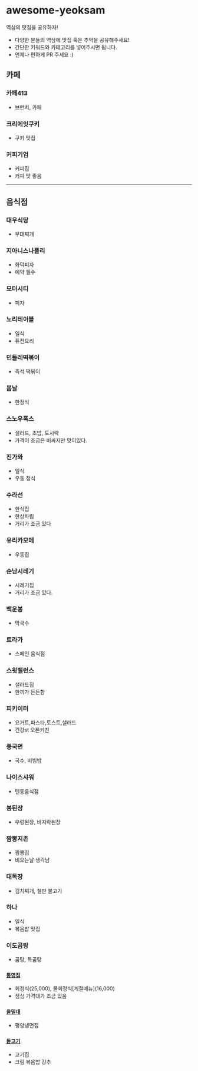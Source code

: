 # awesome-yeoksam
역삼의 맛집을 공유하자!

- 다양한 분들의 역삼에 맛집 혹은 추억을 공유해주세요!
- 간단한 키워드와 카테고리를 넣어주시면 됩니다.
- 언제나 편하게 PR 주세요 :) 

## 카페

### 카페413
- 브런치, 카페

### 크리에잇쿠키
- 쿠키 맛집

### 커피기업
- 커피집
- 커피 맛 좋음

----

## 음식점

### 대우식당
- 부대찌개

### 지아니스나폴리
- 화덕피자
- 예약 필수

### 모터시티
- 피자

### 노리테이블
- 일식
- 퓨전요리

### 민들레떡볶이
- 즉석 떡볶이

### 봄날
- 한정식

### 스노우폭스
- 샐러드, 초밥, 도시락
- 가격이 조금은 비싸지만 맛이있다.

### 진가와
- 일식
- 우동 정식

### 수라선
- 한식집
- 한상차림
- 거리가 조금 있다

### 유리카모메
- 우동집

### 순남시레기
- 시레기집
- 거리가 조금 있다.

### 백운봉
- 막국수

### 트라가
- 스페인 음식점

### 스윗밸런스
- 샐러드집
- 한끼가 든든함

### 피키이터
- 요거트,파스타,토스트,샐러드
- 건강st 오픈키친

### 풍국면
- 국수, 비빔밥

### 나이스샤워
- 텐동음식점

### 봉된장
- 우렁된장, 바지락된장

### 짬뽕지존
- 짬뽕집
- 비오는날 생각남

### 대독장
- 김치찌개, 철판 불고기

### 하나
- 일식
- 볶음밥 맛집

### 이도곰탕
- 곰탕, 특곰탕

### [`통영집`](http://naver.me/GnGCMGr6)
- 회정식(25,000), 물회정식\[계절메뉴](16,000)
- 점심 가격대가 조금 있음

### [`을밀대`](http://naver.me/G6Dy4dkR)
- 평양냉면집

### [`돝고기`](http://naver.me/FJBVEquA)
- 고기집
- 크림 볶음밥 강추
